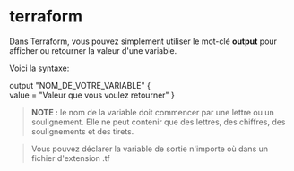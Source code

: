 # terraform

Dans Terraform, vous pouvez simplement utiliser le mot-clé **output** pour afficher ou retourner la valeur d'une variable.

Voici la syntaxe:

output "NOM_DE_VOTRE_VARIABLE" {    
    value = "Valeur que vous voulez retourner"
}

> **NOTE :**    le nom de la variable doit commencer par une lettre ou un soulignement. Elle ne peut contenir que des lettres, des chiffres, des soulignements et des tirets.

> Vous pouvez déclarer la variable de sortie n'importe où dans un fichier d'extension .tf 
